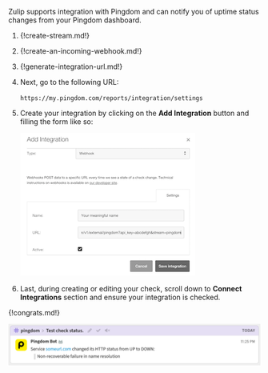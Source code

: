 Zulip supports integration with Pingdom and can notify you of
uptime status changes from your Pingdom dashboard.

1. {!create-stream.md!}

1. {!create-an-incoming-webhook.md!}

1. {!generate-integration-url.md!}

1. Next, go to the following URL:

    `https://my.pingdom.com/reports/integration/settings`

1. Create your integration by clicking on the **Add Integration** button
    and filling the form like so:

    ![](/static/images/integrations/pingdom/001.png)

1. Last, during creating or editing your check, scroll down to
    **Connect Integrations** section and ensure your integration is checked.

{!congrats.md!}

![](/static/images/integrations/pingdom/002.png)
